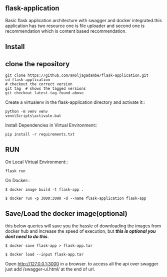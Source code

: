 flask-application
-------

Basic flask application architecture with swagger and docker integrated.this application has two resource one is file uploader 
and second one is recommendation which is content based recommendation. 

Install
-------
## clone the repository
    git clone https://github.com/amoljagadambe/flask-application.git
    cd flask-application
    # checkout the correct version
    git tag  # shows the tagged versions
    git checkout latest-tag-found-above
    
Create a virtualenv in the flask-application directory and activate it::

    python -m venv venv
    venv\Scripts\activate.bat
    
Install Dependencies in Virtual Environment::

    pip install -r requirements.txt
    
 RUN
 ---
 
 On Local Virtual Environment::
    
    flask run
 
 On Docker::
    
    $ docker image build -t flask-app .
    
    $ docker run -p 3000:3000 -d --name flask-application flask-app

Save/Load the docker image(optional)
----
this below queries will save you the hassle of downloading the images from docker hub and increase the speed of
execution, but ***this is optional you dont need to do this***. 

    $ docker save flask-app > flask-app.tar
    
    $ docker load --input flask-app.tar

Open http://127.0.0.1:3000 in a browser. to access all the api over swagger just add /swagger-ui.html/ at the 
end of url.